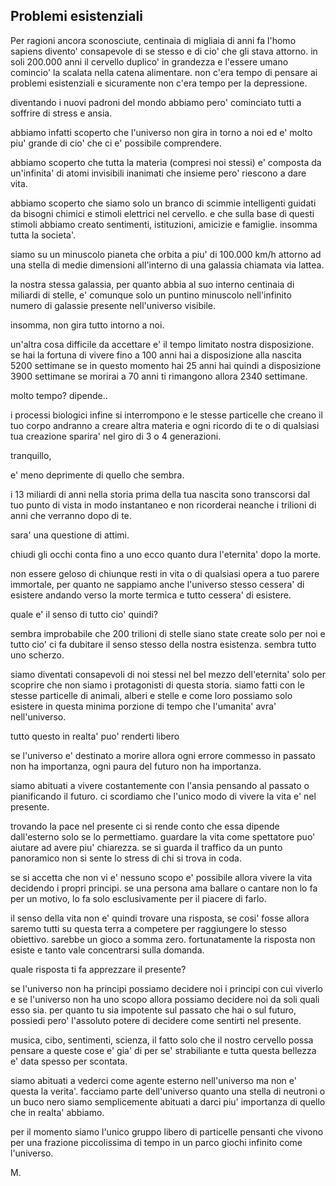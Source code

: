 Problemi esistenziali
---

Per ragioni ancora sconosciute, centinaia di migliaia di anni fa l'homo sapiens divento' consapevole di se stesso e di cio' che gli stava attorno.
in soli 200.000 anni il cervello duplico' in grandezza e l'essere umano comincio' la scalata nella catena alimentare.
non c'era tempo di pensare ai problemi esistenziali e sicuramente non c'era tempo per la depressione.

diventando i nuovi padroni del mondo abbiamo pero' cominciato tutti a soffrire di stress e ansia.

abbiamo infatti scoperto che l'universo non gira in torno a noi ed e' molto piu' grande di cio' che ci e' possibile comprendere.

abbiamo scoperto che tutta la materia (compresi noi stessi) e' composta da un'infinita' di atomi invisibili inanimati che insieme pero' riescono a dare vita.

abbiamo scoperto che siamo solo un branco di scimmie intelligenti guidati da bisogni chimici e stimoli elettrici nel cervello.
e che sulla base di questi stimoli abbiamo creato sentimenti, istituzioni, amicizie e famiglie. insomma tutta la societa'.

siamo su un minuscolo pianeta che orbita a piu' di 100.000 km/h attorno ad una stella di medie dimensioni all'interno di una galassia chiamata via lattea.

la nostra stessa galassia, per quanto abbia al suo interno centinaia di miliardi di stelle, e' comunque solo un puntino minuscolo nell'infinito numero di galassie presente nell'universo visibile.

insomma, non gira tutto intorno a noi.

un'altra cosa difficile da accettare e' il tempo limitato nostra disposizione.
se hai la fortuna di vivere fino a 100 anni hai a disposizione alla nascita 5200 settimane
se in questo momento hai 25 anni hai quindi a disposizione 3900 settimane
se morirai a 70 anni ti rimangono allora 2340 settimane.

molto tempo? dipende..

i processi biologici infine si interrompono e le stesse particelle che creano il tuo corpo andranno a creare altra materia e ogni ricordo di te o di qualsiasi tua creazione sparira' nel giro di 3 o 4 generazioni.

tranquillo,

e' meno deprimente di quello che sembra.

i 13 miliardi di anni nella storia prima della tua nascita sono transcorsi dal tuo punto di vista in modo instantaneo e non ricorderai neanche i trilioni di anni che verranno dopo di te.

sara' una questione di attimi.

chiudi gli occhi
conta fino a uno
ecco quanto dura l'eternita' dopo la morte.

non essere geloso di chiunque resti in vita o di qualsiasi opera a tuo parere immortale, per quanto ne sappiamo anche l'universo stesso cessera' di esistere andando verso la morte termica e tutto cessera' di esistere.

quale e' il senso di tutto cio' quindi?

sembra improbabile che 200 trilioni di stelle siano state create solo per noi e tutto cio' ci fa dubitare il senso stesso della nostra esistenza.
sembra tutto uno scherzo.

siamo diventati consapevoli di noi stessi nel bel mezzo dell'eternita' solo per scoprire che non siamo i protagonisti di questa storia. 
siamo fatti con le stesse particelle di animali, alberi e stelle e come loro possiamo solo esistere in questa minima porzione di tempo che l'umanita' avra' nell'universo.

tutto questo in realta' puo' renderti libero

se l'universo e' destinato a morire allora ogni errore commesso in passato non ha importanza, ogni paura del futuro non ha importanza.

siamo abituati a vivere costantemente con l'ansia pensando al passato o pianificando il futuro.
ci scordiamo che l'unico modo di vivere la vita e' nel presente.

trovando la pace nel presente ci si rende conto che essa dipende dall'esterno solo se lo permettiamo.
guardare la vita come spettatore puo' aiutare ad avere piu' chiarezza.
se si guarda il traffico da un punto panoramico non si sente lo stress di chi si trova in coda.

se si accetta che non vi e' nessuno scopo e' possibile allora vivere la vita decidendo i propri principi. 
se una persona ama ballare o cantare non lo fa per un motivo, lo fa solo esclusivamente per il piacere di farlo.

il senso della vita non e' quindi trovare una risposta, se cosi' fosse allora saremo tutti su questa terra a competere per raggiungere lo stesso obiettivo.
sarebbe un gioco a somma zero.
fortunatamente la risposta non esiste e tanto vale concentrarsi sulla domanda.

quale risposta ti fa apprezzare il presente? 

se l'universo non ha principi possiamo decidere noi i principi con cui viverlo e se l'universo non ha uno scopo allora possiamo decidere noi da soli quali esso sia.
per quanto tu sia impotente sul passato che hai o sul futuro, possiedi pero' l'assoluto potere di decidere come sentirti nel presente.

musica, cibo, sentimenti, scienza, il fatto solo che il nostro cervello possa pensare a queste cose e' gia' di per se' strabiliante e tutta questa bellezza e' data spesso per scontata.

siamo abituati a vederci come agente esterno nell'universo ma non e' questa la verita'.
facciamo parte dell'universo quanto una stella di neutroni o un buco nero siamo semplicemente abituati a darci piu' importanza di quello che in realta' abbiamo.

per il momento siamo l'unico gruppo libero di particelle pensanti che vivono per una frazione piccolissima di tempo in un parco giochi infinito come l'universo.


M.
